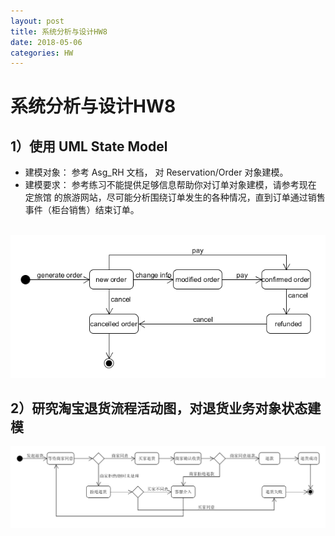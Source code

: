 ```yaml
---
layout: post
title: 系统分析与设计HW8
date: 2018-05-06
categories: HW
---
```

# 系统分析与设计HW8

## 1）使用 UML State Model
   * 建模对象： 参考 Asg_RH 文档， 对 Reservation/Order 对象建模。
   * 建模要求： 参考练习不能提供足够信息帮助你对订单对象建模，请参考现在 定旅馆 的旅游网站，尽可能分析围绕订单发生的各种情况，直到订单通过销售事件（柜台销售）结束订单。
    
    ![](/image/HW8_task1.png)

## 2）研究淘宝退货流程活动图，对退货业务对象状态建模

   ![](/image/HW8_task2.png)


